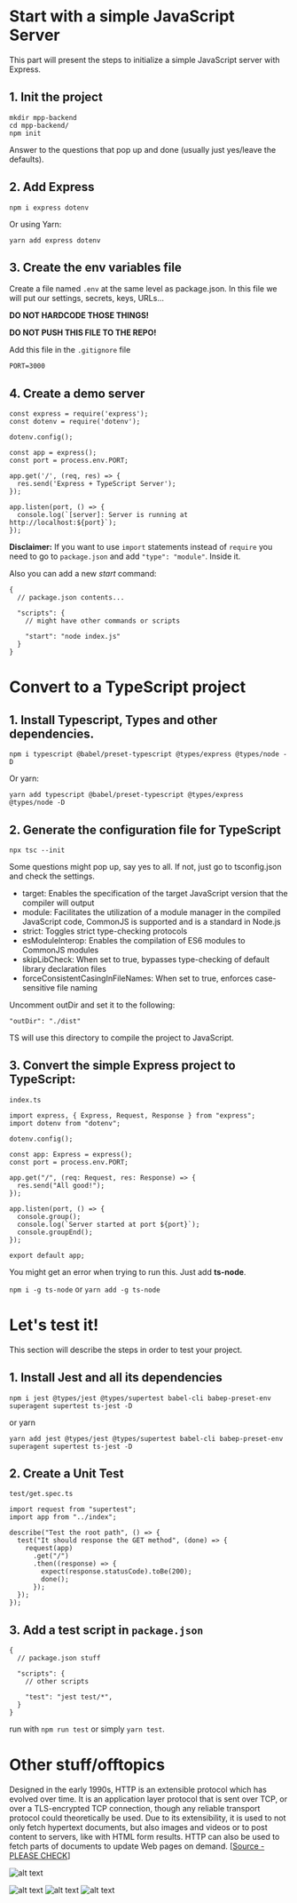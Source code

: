 # Start with a simple JavaScript Server

This part will present the steps to initialize a simple JavaScript server with Express.

## 1. Init the project

```
mkdir mpp-backend
cd mpp-backend/
npm init
```

Answer to the questions that pop up and done (usually just yes/leave the defaults).

## 2. Add Express

`npm i express dotenv`

Or using Yarn:

`yarn add express dotenv`

## 3. Create the env variables file

Create a file named `.env` at the same level as package.json.
In this file we will put our settings, secrets, keys, URLs...

**DO NOT HARDCODE THOSE THINGS!**

**DO NOT PUSH THIS FILE TO THE REPO!**

Add this file in the `.gitignore` file

```
PORT=3000
```

## 4. Create a demo server

```
const express = require('express');
const dotenv = require('dotenv');

dotenv.config();

const app = express();
const port = process.env.PORT;

app.get('/', (req, res) => {
  res.send('Express + TypeScript Server');
});

app.listen(port, () => {
  console.log(`[server]: Server is running at http://localhost:${port}`);
});
```

**Disclaimer:** If you want to use `import` statements instead of `require` you need to go to `package.json` and add `"type": "module"`. Inside it.

Also you can add a new _start_ command:

```
{
  // package.json contents...

  "scripts": {
    // might have other commands or scripts

    "start": "node index.js"
  }
}
```

# Convert to a TypeScript project

## 1. Install Typescript, Types and other dependencies.

`npm i typescript @babel/preset-typescript @types/express @types/node -D`

Or yarn:

`yarn add typescript @babel/preset-typescript @types/express @types/node -D`

## 2. Generate the configuration file for TypeScript

`npx tsc --init`

Some questions might pop up, say yes to all. If not, just go to tsconfig.json and check the settings.

- target: Enables the specification of the target JavaScript version that the compiler will output
- module: Facilitates the utilization of a module manager in the compiled JavaScript code, CommonJS is supported and is a standard in Node.js
- strict: Toggles strict type-checking protocols
- esModuleInterop: Enables the compilation of ES6 modules to CommonJS modules
- skipLibCheck: When set to true, bypasses type-checking of default library declaration files
- forceConsistentCasingInFileNames: When set to true, enforces case-sensitive file naming

Uncomment outDir and set it to the following:

```
"outDir": "./dist"
```

TS will use this directory to compile the project to JavaScript.

## 3. Convert the simple Express project to TypeScript:

`index.ts`

```
import express, { Express, Request, Response } from "express";
import dotenv from "dotenv";

dotenv.config();

const app: Express = express();
const port = process.env.PORT;

app.get("/", (req: Request, res: Response) => {
  res.send("All good!");
});

app.listen(port, () => {
  console.group();
  console.log(`Server started at port ${port}`);
  console.groupEnd();
});

export default app;
```

You might get an error when trying to run this. Just add **ts-node**.

`npm i -g ts-node` or `yarn add -g ts-node`

# Let's test it!

This section will describe the steps in order to test your project.

## 1. Install Jest and all its dependencies

`npm i jest @types/jest @types/supertest babel-cli babep-preset-env superagent supertest ts-jest -D`

or yarn

`yarn add jest @types/jest @types/supertest babel-cli babep-preset-env superagent supertest ts-jest -D`

## 2. Create a Unit Test

`test/get.spec.ts`

```
import request from "supertest";
import app from "../index";

describe("Test the root path", () => {
  test("It should response the GET method", (done) => {
    request(app)
      .get("/")
      .then((response) => {
        expect(response.statusCode).toBe(200);
        done();
      });
  });
});
```

## 3. Add a test script in `package.json`

```
{
  // package.json stuff

  "scripts": {
    // other scripts

    "test": "jest test/*",
  }
}
```

run with `npm run test` or simply `yarn test`.

# Other stuff/offtopics

Designed in the early 1990s, HTTP is an extensible protocol which has evolved over time. It is an application layer protocol that is sent over TCP, or over a TLS-encrypted TCP connection, though any reliable transport protocol could theoretically be used. Due to its extensibility, it is used to not only fetch hypertext documents, but also images and videos or to post content to servers, like with HTML form results. HTTP can also be used to fetch parts of documents to update Web pages on demand.
[[Source - PLEASE CHECK](https://developer.mozilla.org/en-US/docs/Web/HTTP/Overview)]

![alt text](image.png)

![alt text](image-1.png)
![alt text](image-2.png)
![alt text](image-3.png)
